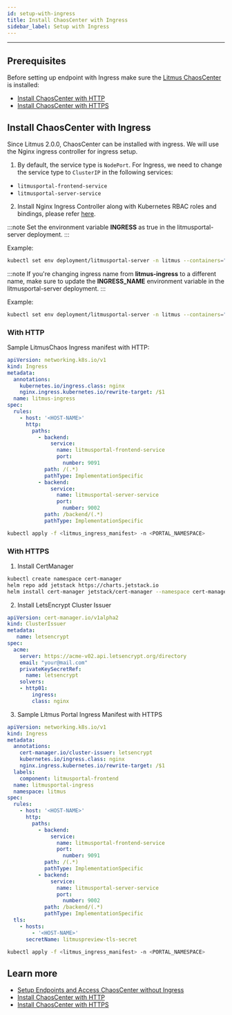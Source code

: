 ```yaml
---
id: setup-with-ingress
title: Install ChaosCenter with Ingress
sidebar_label: Setup with Ingress
---
```


---

## Prerequisites

Before setting up endpoint with Ingress make sure the [Litmus ChaosCenter](../getting-started/resources.md#chaoscenter) is installed:

- [Install ChaosCenter with HTTP](../getting-started/installation.md)
- [Install ChaosCenter with HTTPS](chaoscenter-advanced-installation.md)

## Install ChaosCenter with Ingress

Since Litmus 2.0.0, ChaosCenter can be installed with ingress. We will use the Nginx ingress controller for ingress setup.

1. By default, the service type is `NodePort`. For Ingress, we need to change the service type to `ClusterIP` in the following services:

- `litmusportal-frontend-service`
- `litmusportal-server-service`

2. Install Nginx Ingress Controller along with Kubernetes RBAC roles and bindings, please refer [here](https://kubernetes.github.io/ingress-nginx/deploy/#installation-guide).

:::note
Set the environment variable **INGRESS** as true in the litmusportal-server deployment.
:::

Example:
```bash
kubectl set env deployment/litmusportal-server -n litmus --containers="graphql-server" INGRESS="true"
```

:::note
If you're changing ingress name from **litmus-ingress** to a different name, make sure to update the **INGRESS_NAME** environment variable in the litmusportal-server deployment.
:::

Example:
```bash
kubectl set env deployment/litmusportal-server -n litmus --containers="graphql-server" INGRESS_NAME="litmus-ingress"
```

### With HTTP

Sample LitmusChaos Ingress manifest with HTTP:

```yaml
apiVersion: networking.k8s.io/v1
kind: Ingress
metadata:
  annotations:
    kubernetes.io/ingress.class: nginx
    nginx.ingress.kubernetes.io/rewrite-target: /$1
  name: litmus-ingress
spec:
  rules:
    - host: '<HOST-NAME>'
      http:
        paths:
          - backend:
              service:
                name: litmusportal-frontend-service
                port:
                  number: 9091
            path: /(.*)
            pathType: ImplementationSpecific
          - backend:
              service:
                name: litmusportal-server-service
                port:
                  number: 9002
            path: /backend/(.*)
            pathType: ImplementationSpecific
```

```bash
kubectl apply -f <litmus_ingress_manifest> -n <PORTAL_NAMESPACE>
```

### With HTTPS

1. Install CertManager

```bash
kubectl create namespace cert-manager
helm repo add jetstack https://charts.jetstack.io
helm install cert-manager jetstack/cert-manager --namespace cert-manager --create-namespace --version v1.3.0 --set installCRDs=true
```

2. Install LetsEncrypt Cluster Issuer

```yaml
apiVersion: cert-manager.io/v1alpha2
kind: ClusterIssuer
metadata:
   name: letsencrypt
spec:
  acme:
    server: https://acme-v02.api.letsencrypt.org/directory
    email: "your@mail.com"
    privateKeySecretRef:
      name: letsencrypt
    solvers:
    - http01:
     	ingress:
        class: nginx
```

3. Sample Litmus Portal Ingress Manifest with HTTPS

```yaml
apiVersion: networking.k8s.io/v1
kind: Ingress
metadata:
  annotations:
    cert-manager.io/cluster-issuer: letsencrypt
    kubernetes.io/ingress.class: nginx
    nginx.ingress.kubernetes.io/rewrite-target: /$1
  labels:
    component: litmusportal-frontend
  name: litmusportal-ingress
  namespace: litmus
spec:
  rules:
    - host: '<HOST-NAME>'
      http:
        paths:
          - backend:
              service:
                name: litmusportal-frontend-service
                port:
                  number: 9091
            path: /(.*)
            pathType: ImplementationSpecific
          - backend:
              service:
                name: litmusportal-server-service
                port:
                  number: 9002
            path: /backend/(.*)
            pathType: ImplementationSpecific
  tls:
    - hosts:
        - '<HOST-NAME>'
      secretName: litmuspreview-tls-secret
```

```bash
kubectl apply -f <litmus_ingress_manifest> -n <PORTAL_NAMESPACE>
```

## Learn more

- [Setup Endpoints and Access ChaosCenter without Ingress](setup-without-ingress.md)
- [Install ChaosCenter with HTTP](../getting-started/installation.md)
- [Install ChaosCenter with HTTPS](chaoscenter-advanced-installation.md)
